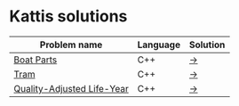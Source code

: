 # Kattis solutions
<table>
<thead>
<tr>
  <th>Problem name</th>
  <th>Language</th>
  <th>Solution</th>
</tr>
</thead>
<tbody>
<tr>
  <td><a href="https://open.kattis.com/problems/boatparts">Boat Parts</a></td>
  <td>C++</td>
  <td><a href="https://github.com/AzizLex/Kattis-solutions/tree/master/src/Boat%20Parts">-></a></td>
</tr>
<tr>
  <td><a href="https://open.kattis.com/problems/tram">Tram</a></td>
  <td>C++</td>
  <td><a href="https://github.com/AzizLex/Kattis-solutions/tree/master/src/Tram">-></a></td>
</tr>
<tr>
  <td><a href="https://open.kattis.com/problems/qaly">Quality-Adjusted Life-Year</a></td>
  <td>C++</td>
  <td><a href="https://github.com/AzizLex/Kattis-solutions/tree/master/src/Quality-Adjusted%20Life-Year">-></a></td>
</tr>
</tbody>
</table>
